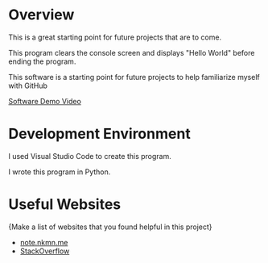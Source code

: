 # Overview

This is a great starting point for future projects that are to come.

This program clears the console screen and displays "Hello World" before ending the program.

This software is a starting point for future projects to help familiarize myself with GitHub

[Software Demo Video](https://youtu.be/iEbxvcPLiyY)

# Development Environment

I used Visual Studio Code to create this program.

I wrote this program in Python.

# Useful Websites

{Make a list of websites that you found helpful in this project}
* [note.nkmn.me](https://note.nkmk.me/en/python-platform-system-release-version/)
* [StackOverflow](https://www.w3resource.com/python-exercises/python-basic-exercise-43.php)